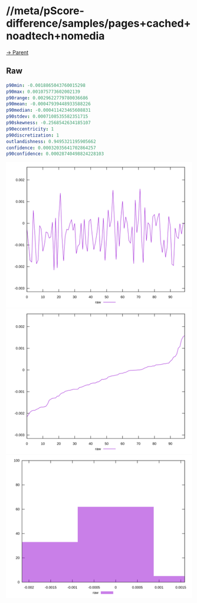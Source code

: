 
# //meta/pScore-difference/samples/pages+cached+noadtech+nomedia

[→ Parent](../..)


## Raw


```yaml
p90min: -0.0018865043760015298
p90max: 0.001075773602002139
p90range: 0.0029622779780036686
p90mean: -0.00047939448933588226
p90median: -0.000411423465608831
p90stdev: 0.0007108535582351715
p90skewness: -0.2568542634185107
p90eccentricity: 1
p90discretization: 1
outlandishness: 0.9495321195905662
confidence: 0.00032035641702864257
p90confidence: 0.00028740498824228103

```

![PLOT: raw-values](./raw/values.svg)![PLOT: raw-sorted](./raw/sorted.svg)![PLOT: raw-histogram](./raw/histogram.svg)